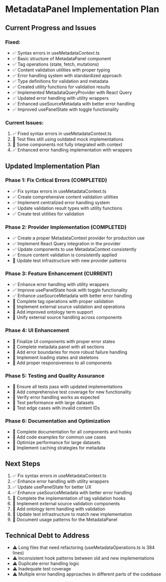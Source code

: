 
# MetadataPanel Implementation Plan

## Current Progress and Issues

### Fixed:
- ✅ Syntax errors in useMetadataContext.ts
- ✅ Basic structure of MetadataPanel component
- ✅ Tag operations (state, fetch, mutations)
- ✅ Content validation utilities with proper typing
- ✅ Error handling system with standardized approach
- ✅ Type definitions for validation and metadata
- ✅ Created utility functions for validation results
- ✅ Implemented MetadataQueryProvider with React Query
- ✅ Updated error handling with utility wrappers
- ✅ Enhanced useSourceMetadata with better error handling
- ✅ Improved usePanelState with toggle functionality

### Current Issues:
1. ✅ Fixed syntax errors in useMetadataContext.ts
2. 🔄 Test files still using outdated mock implementations
3. 🔄 Some components not fully integrated with context
4. ✅ Enhanced error handling implementation with wrappers

## Updated Implementation Plan

### Phase 1: Fix Critical Errors (COMPLETED)
- ✅ Fix syntax errors in useMetadataContext.ts
- ✅ Create comprehensive content validation utilities
- ✅ Implement centralized error handling system
- ✅ Update validation result types with utility functions
- ✅ Create test utilities for validation

### Phase 2: Provider Implementation (COMPLETED)
- ✅ Create a proper MetadataContext provider for production use
- ✅ Implement React Query integration in the provider
- ✅ Update components to use MetadataContext consistently
- ✅ Ensure content validation is consistently applied
- 🔄 Update test infrastructure with new provider patterns

### Phase 3: Feature Enhancement (CURRENT)
- ✅ Enhance error handling with utility wrappers
- ✅ Improve usePanelState hook with toggle functionality
- ✅ Enhance useSourceMetadata with better error handling
- 🔄 Complete tag operations with proper validation
- 🔄 Implement external source validation and operations
- 🔄 Add improved ontology term support
- 🔄 Unify external source handling across components

### Phase 4: UI Enhancement
- 🔄 Finalize UI components with proper error states
- 🔄 Complete metadata panel with all sections
- 🔄 Add error boundaries for more robust failure handling
- 🔄 Implement loading states and skeletons
- 🔄 Add proper responsiveness to all components

### Phase 5: Testing and Quality Assurance
- 🔄 Ensure all tests pass with updated implementations
- 🔄 Add comprehensive test coverage for new functionality
- 🔄 Verify error handling works as expected
- 🔄 Test performance with large datasets
- 🔄 Test edge cases with invalid content IDs

### Phase 6: Documentation and Optimization
- 🔄 Complete documentation for all components and hooks
- 🔄 Add code examples for common use cases
- 🔄 Optimize performance for large datasets
- 🔄 Implement caching strategies for metadata

## Next Steps

1. ✅ Fix syntax errors in useMetadataContext.ts
2. ✅ Enhance error handling with utility wrappers
3. ✅ Update usePanelState for better UX
4. ✅ Enhance useSourceMetadata with better error handling
5. 🔄 Complete the implementation of tag validation hooks
6. 🔄 Implement external source validation components
7. 🔄 Add ontology term handling with validation
8. 🔄 Update test infrastructure to match new implementation
9. 🔄 Document usage patterns for the MetadataPanel

## Technical Debt to Address

- ⚠️ Long files that need refactoring (useMetadataOperations.ts is 384 lines)
- ⚠️ Inconsistent hook patterns between old and new implementations
- ⚠️ Duplicate error handling logic
- ⚠️ Inadequate test coverage
- ⚠️ Multiple error handling approaches in different parts of the codebase
